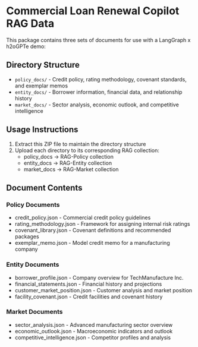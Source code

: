 # Commercial Loan Renewal Copilot RAG Data

This package contains three sets of documents for use with a LangGraph x h2oGPTe demo:

## Directory Structure

- `policy_docs/` - Credit policy, rating methodology, covenant standards, and exemplar memos
- `entity_docs/` - Borrower information, financial data, and relationship history
- `market_docs/` - Sector analysis, economic outlook, and competitive intelligence

## Usage Instructions

1. Extract this ZIP file to maintain the directory structure
2. Upload each directory to its corresponding RAG collection:
   - policy_docs → RAG-Policy collection
   - entity_docs → RAG-Entity collection
   - market_docs → RAG-Market collection

## Document Contents

### Policy Documents

- credit_policy.json - Commercial credit policy guidelines
- rating_methodology.json - Framework for assigning internal risk ratings
- covenant_library.json - Covenant definitions and recommended packages
- exemplar_memo.json - Model credit memo for a manufacturing company

### Entity Documents

- borrower_profile.json - Company overview for TechManufacture Inc.
- financial_statements.json - Financial history and projections
- customer_market_position.json - Customer analysis and market position
- facility_covenant.json - Credit facilities and covenant history

### Market Documents

- sector_analysis.json - Advanced manufacturing sector overview
- economic_outlook.json - Macroeconomic indicators and outlook
- competitive_intelligence.json - Competitor profiles and analysis
